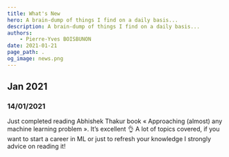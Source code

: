 ```yaml
---
title: What's New
hero: A brain-dump of things I find on a daily basis...
description: A brain-dump of things I find on a daily basis...
authors:
    - Pierre-Yves BOISBUNON
date: 2021-01-21
page_path: .
og_image: news.png
---
```

## Jan 2021

### 14/01/2021
Just completed reading Abhishek Thakur book « Approaching (almost) any machine learning problem ». It’s excellent 👌
A lot of topics covered, if you want to start a career in ML or just to refresh your knowledge I strongly advice on reading it!